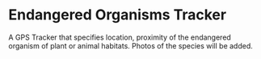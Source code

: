 # Endangered Organisms Tracker 

A GPS Tracker that specifies location, proximity of the endangered organism of plant or animal habitats. Photos of the species will be added.